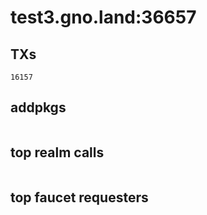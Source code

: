 # test3.gno.land:36657

## TXs
```
16157
```

## addpkgs
```
```

## top realm calls
```
```

## top faucet requesters
```
```


